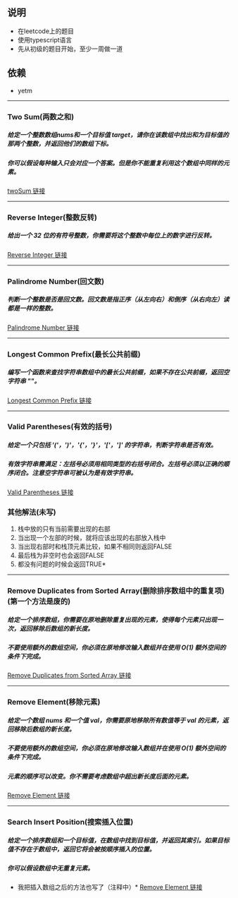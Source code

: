 ## 说明 ##
* 在leetcode上的题目
* 使用typescript语言
* 先从初级的题目开始，至少一周做一道

## 依赖 ##
* yetm

************

### Two Sum(两数之和)
##### 给定一个整数数组nums和一个目标值 target，请你在该数组中找出和为目标值的那两个整数，并返回他们的数组下标。
##### 你可以假设每种输入只会对应一个答案。但是你不能重复利用这个数组中同样的元素。
[twoSum 链接](https://github.com/yetingmao/leetcode_javascript/blob/master/easy/1_20.ts)

************

### Reverse Integer(整数反转)
##### 给出一个 32 位的有符号整数，你需要将这个整数中每位上的数字进行反转。
[Reverse Integer 链接](https://github.com/yetingmao/leetcode_javascript/blob/master/easy/1_20.ts)

************

### Palindrome Number(回文数)
##### 判断一个整数是否是回文数。回文数是指正序（从左向右）和倒序（从右向左）读都是一样的整数。
[Palindrome Number 链接](https://github.com/yetingmao/leetcode_javascript/blob/master/easy/1_20.ts)

************

###  Longest Common Prefix(最长公共前缀)
##### 编写一个函数来查找字符串数组中的最长公共前缀，如果不存在公共前缀，返回空字符串 ""。
[Longest Common Prefix 链接](https://github.com/yetingmao/leetcode_javascript/blob/master/easy/1_20.ts)

************

### Valid Parentheses(有效的括号)
##### 给定一个只包括 '('，')'，'{'，'}'，'['，']' 的字符串，判断字符串是否有效。
##### 有效字符串需满足：左括号必须用相同类型的右括号闭合。左括号必须以正确的顺序闭合。注意空字符串可被认为是有效字符串。
[Valid Parentheses 链接](https://github.com/yetingmao/leetcode_javascript/blob/master/easy/1_20.ts)

### 其他解法(未写)
1. 栈中放的只有当前需要出现的右部
2. 当出现一个左部的时候，就将应该出现的右部放入栈中
3. 当出现右部时和栈顶元素比较，如果不相同则返回FALSE
4. 最后栈为非空时也会返回FALSE
5. 都没有问题的时候会返回TRUE*

************

### Remove Duplicates from Sorted Array(删除排序数组中的重复项)(第一个方法是废的)
##### 给定一个排序数组，你需要在原地删除重复出现的元素，使得每个元素只出现一次，返回移除后数组的新长度。
##### 不要使用额外的数组空间，你必须在原地修改输入数组并在使用 O(1) 额外空间的条件下完成。
[Remove Duplicates from Sorted Array 链接](https://github.com/yetingmao/leetcode_javascript/blob/master/easy/1_20.ts)

************

### Remove Element(移除元素)
##### 给定一个数组 nums 和一个值 val，你需要原地移除所有数值等于 val 的元素，返回移除后数组的新长度。
##### 不要使用额外的数组空间，你必须在原地修改输入数组并在使用 O(1) 额外空间的条件下完成。
##### 元素的顺序可以改变。你不需要考虑数组中超出新长度后面的元素。
[Remove Element 链接](https://github.com/yetingmao/leetcode_javascript/blob/master/easy/1_20.ts)

************

### Search Insert Position(搜索插入位置)
##### 给定一个排序数组和一个目标值，在数组中找到目标值，并返回其索引。如果目标值不存在于数组中，返回它将会被按顺序插入的位置。
##### 你可以假设数组中无重复元素。
* 我把插入数组之后的方法也写了（注释中）*
[Remove Element 链接](https://github.com/yetingmao/leetcode_javascript/blob/master/easy/1_20.ts)
